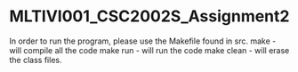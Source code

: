 # MLTIVI001_CSC2002S_Assignment2

In order to run the program, please use the Makefile found in src. 
make - will compile all the code
make run - will run the code
make clean - will erase the class files. 
